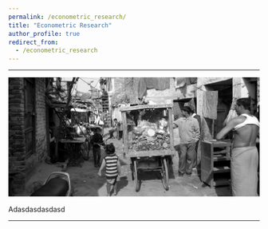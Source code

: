 ```yaml
---
permalink: /econometric_research/
title: "Econometric Research"
author_profile: true
redirect_from:
  - /econometric_research
---
```


---

![Banner](/images/econometric_research_banner.jpeg)

Adasdasdasdasd

---

